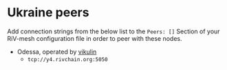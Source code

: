 # Ukraine peers

Add connection strings from the below list to the `Peers: []` Section of your
RiV-mesh configuration file in order to peer with these nodes.

* Odessa, operated by [vikulin](https://github.com/vikulin)
  * `tcp://y4.rivchain.org:5050`
